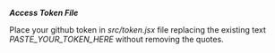 __*Access Token File*__

Place your github token in *src/token.jsx* file replacing the existing text *PASTE_YOUR_TOKEN_HERE* without removing the quotes.
